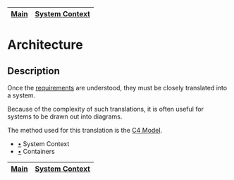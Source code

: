| [Main](../README.md) | [System Context](system.md) |
| -------------------- | --------------------------- |

# Architecture

## Description

Once the [requirements](../README.md) are understood, they must be closely translated into a system.

Because of the complexity of such translations, it is often useful for systems to be drawn out into diagrams.

The method used for this translation is the [C4 Model](https://c4model.com/).

- [•](system.md) System Context
- [•](container.md) Containers

| [Main](../README.md) | [System Context](system.md) |
| -------------------- | --------------------------- |
